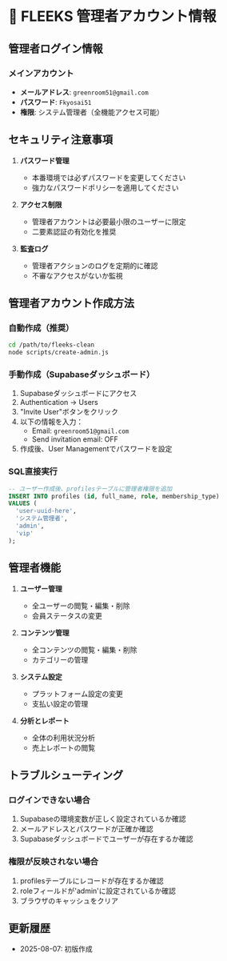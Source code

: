 # 🔐 FLEEKS 管理者アカウント情報

## 管理者ログイン情報

### メインアカウント
- **メールアドレス**: `greenroom51@gmail.com`
- **パスワード**: `Fkyosai51`
- **権限**: システム管理者（全機能アクセス可能）

## セキュリティ注意事項

1. **パスワード管理**
   - 本番環境では必ずパスワードを変更してください
   - 強力なパスワードポリシーを適用してください

2. **アクセス制限**
   - 管理者アカウントは必要最小限のユーザーに限定
   - 二要素認証の有効化を推奨

3. **監査ログ**
   - 管理者アクションのログを定期的に確認
   - 不審なアクセスがないか監視

## 管理者アカウント作成方法

### 自動作成（推奨）
```bash
cd /path/to/fleeks-clean
node scripts/create-admin.js
```

### 手動作成（Supabaseダッシュボード）
1. Supabaseダッシュボードにアクセス
2. Authentication → Users
3. "Invite User"ボタンをクリック
4. 以下の情報を入力：
   - Email: `greenroom51@gmail.com`
   - Send invitation email: OFF
5. 作成後、User Managementでパスワードを設定

### SQL直接実行
```sql
-- ユーザー作成後、profilesテーブルに管理者権限を追加
INSERT INTO profiles (id, full_name, role, membership_type)
VALUES (
  'user-uuid-here',
  'システム管理者',
  'admin',
  'vip'
);
```

## 管理者機能

1. **ユーザー管理**
   - 全ユーザーの閲覧・編集・削除
   - 会員ステータスの変更

2. **コンテンツ管理**
   - 全コンテンツの閲覧・編集・削除
   - カテゴリーの管理

3. **システム設定**
   - プラットフォーム設定の変更
   - 支払い設定の管理

4. **分析とレポート**
   - 全体の利用状況分析
   - 売上レポートの閲覧

## トラブルシューティング

### ログインできない場合
1. Supabaseの環境変数が正しく設定されているか確認
2. メールアドレスとパスワードが正確か確認
3. Supabaseダッシュボードでユーザーが存在するか確認

### 権限が反映されない場合
1. profilesテーブルにレコードが存在するか確認
2. roleフィールドが'admin'に設定されているか確認
3. ブラウザのキャッシュをクリア

## 更新履歴

- 2025-08-07: 初版作成